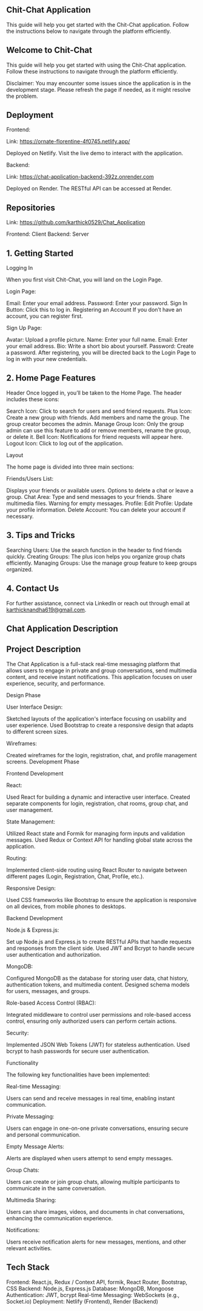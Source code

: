 ## Chit-Chat Application

This guide will help you get started with the Chit-Chat application. Follow the instructions below to navigate through the platform efficiently.

## Welcome to Chit-Chat

This guide will help you get started with using the Chit-Chat application. Follow these instructions to navigate through the platform efficiently.

Disclaimer: You may encounter some issues since the application is in the development stage. Please refresh the page if needed, as it might resolve the problem.

## Deployment

Frontend:

Link: https://ornate-florentine-4f0745.netlify.app/

Deployed on Netlify. Visit the live demo to interact with the application.

Backend:

Link: https://chat-application-backend-392z.onrender.com

Deployed on Render. The RESTful API can be accessed at Render.

## Repositories

Link: https://github.com/karthick0529/Chat_Application

Frontend: Client
Backend: Server

## 1. Getting Started

Logging In

When you first visit Chit-Chat, you will land on the Login Page.

Login Page:

Email: Enter your email address.
Password: Enter your password.
Sign In Button: Click this to log in.
Registering an Account
If you don’t have an account, you can register first.

Sign Up Page:

Avatar: Upload a profile picture.
Name: Enter your full name.
Email: Enter your email address.
Bio: Write a short bio about yourself.
Password: Create a password.
After registering, you will be directed back to the Login Page to log in with your new credentials.

## 2. Home Page Features

Header
Once logged in, you’ll be taken to the Home Page. The header includes these icons:

Search Icon: Click to search for users and send friend requests.
Plus Icon: Create a new group with friends. Add members and name the group. The group creator becomes the admin.
Manage Group Icon: Only the group admin can use this feature to add or remove members, rename the group, or delete it.
Bell Icon: Notifications for friend requests will appear here.
Logout Icon: Click to log out of the application.

Layout

The home page is divided into three main sections:

Friends/Users List:

Displays your friends or available users.
Options to delete a chat or leave a group.
Chat Area:
Type and send messages to your friends.
Share multimedia files.
Warning for empty messages.
Profile:
Edit Profile: Update your profile information.
Delete Account: You can delete your account if necessary.

## 3. Tips and Tricks

Searching Users: Use the search function in the header to find friends quickly.
Creating Groups: The plus icon helps you organize group chats efficiently.
Managing Groups: Use the manage group feature to keep groups organized.

## 4. Contact Us

For further assistance, connect via LinkedIn or reach out through email at karthicknandha619@gmail.com.

## Chat Application Description

## Project Description

The Chat Application is a full-stack real-time messaging platform that allows users to engage in private and group conversations, send multimedia content, and receive instant notifications. This application focuses on user experience, security, and performance.

Design Phase

User Interface Design:

Sketched layouts of the application's interface focusing on usability and user experience.
Used Bootstrap to create a responsive design that adapts to different screen sizes.

Wireframes:

Created wireframes for the login, registration, chat, and profile management screens.
Development Phase

Frontend Development

React:

Used React for building a dynamic and interactive user interface.
Created separate components for login, registration, chat rooms, group chat, and user management.

State Management:

Utilized React state and Formik for managing form inputs and validation messages.
Used Redux or Context API for handling global state across the application.

Routing:

Implemented client-side routing using React Router to navigate between different pages (Login, Registration, Chat, Profile, etc.).

Responsive Design:

Used CSS frameworks like Bootstrap to ensure the application is responsive on all devices, from mobile phones to desktops.

Backend Development

Node.js & Express.js:

Set up Node.js and Express.js to create RESTful APIs that handle requests and responses from the client side.
Used JWT and Bcrypt to handle secure user authentication and authorization.

MongoDB:

Configured MongoDB as the database for storing user data, chat history, authentication tokens, and multimedia content.
Designed schema models for users, messages, and groups.

Role-based Access Control (RBAC):

Integrated middleware to control user permissions and role-based access control, ensuring only authorized users can perform certain actions.

Security:

Implemented JSON Web Tokens (JWT) for stateless authentication.
Used bcrypt to hash passwords for secure user authentication.

Functionality

The following key functionalities have been implemented:

Real-time Messaging:

Users can send and receive messages in real time, enabling instant communication.

Private Messaging:

Users can engage in one-on-one private conversations, ensuring secure and personal communication.

Empty Message Alerts:

Alerts are displayed when users attempt to send empty messages.

Group Chats:

Users can create or join group chats, allowing multiple participants to communicate in the same conversation.

Multimedia Sharing:

Users can share images, videos, and documents in chat conversations, enhancing the communication experience.

Notifications:

Users receive notification alerts for new messages, mentions, and other relevant activities.

## Tech Stack

Frontend: React.js, Redux / Context API, formik, React Router, Bootstrap, CSS
Backend: Node.js, Express.js
Database: MongoDB, Mongoose
Authentication: JWT, bcrypt
Real-time Messaging: WebSockets (e.g., Socket.io)
Deployment: Netlify (Frontend), Render (Backend)


